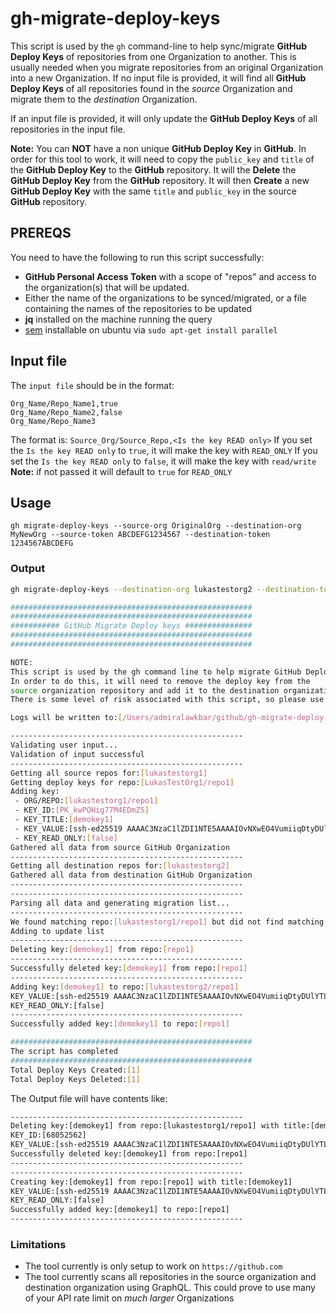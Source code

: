 # gh-migrate-deploy-keys

This script is used by the `gh` command-line to help sync/migrate **GitHub Deploy Keys** of repositories from one Organization to another. This is usually needed when you migrate repositories from an original Organization into a new Organization.
If no input file is provided, it will find all **GitHub Deploy Keys** of all repositories found in the *source* Organization  and migrate them to the *destination* Organization.

If an input file is provided, it will only update the **GitHub Deploy Keys** of all repositories in the input file.

**Note:** You can **NOT** have a non unique **GitHub Deploy Key** in **GitHub**.
In order for this tool to work, it will need to copy the `public_key` and `title` of the **GitHub Deploy Key** to the **GitHub** repository. It will the **Delete** the **GitHub Deploy Key** from the **GitHub** repository. It will then **Create** a new **GitHub Deploy Key** with the same `title` and `public_key` in the source **GitHub** repository.

## PREREQS

You need to have the following to run this script successfully:
- **GitHub Personal Access Token** with a scope of "repos" and access to the organization(s) that will be updated.
- Either the name of the organizations to be synced/migrated, or a file containing the names of the repositories to be updated
- **jq** installed on the machine running the query
- [sem](https://www.gnu.org/software/parallel/) installable on ubuntu via `sudo apt-get install parallel`

## Input file

The `input file` should be in the format:
```csv
Org_Name/Repo_Name1,true
Org_Name/Repo_Name2,false
Org_Name/Repo_Name3
```

The format is: `Source_Org/Source_Repo,<Is the key READ only>`
If you set the `Is the key READ only` to `true`, it will make the key with `READ_ONLY`
If you set the `Is the key READ only` to `false`, it will make the key with `read/write`
**Note:** if not passed it will default to `true` for `READ_ONLY`

## Usage

`gh migrate-deploy-keys --source-org OriginalOrg --destination-org MyNewOrg --source-token ABCDEFG1234567 --destination-token 1234567ABCDEFG`

### Output

```bash
gh migrate-deploy-keys --destination-org lukastestorg2 --destination-token <REDACTED> --source-org lukastestorg1 --source-token <REDACTED>

######################################################
######################################################
########### GitHub Migrate Deploy keys ###############
######################################################
######################################################

NOTE:
This script is used by the gh command line to help migrate GitHub Deploy Keys
In order to do this, it will need to remove the deploy key from the
source organization repository and add it to the destination organization repository.
There is some level of risk associated with this script, so please use it with caution.

Logs will be written to:[/Users/admiralawkbar/github/gh-migrate-deploy-keys/gh-migrate-deploy-keys-1656617536.log]

----------------------------------------------------
Validating user input...
Validation of input successful
----------------------------------------------------
Getting all source repos for:[lukastestorg1]
Getting deploy keys for repo:[LukasTestOrg1/repo1]
Adding key:
 - ORG/REPO:[lukastestorg1/repo1]
 - KEY_ID:[PK_kwPOHig77M4EDmZS]
 - KEY_TITLE:[demokey1]
 - KEY_VALUE:[ssh-ed25519 AAAAC3NzaC1lZDI1NTE5AAAAIOvNXwEO4VumiiqDtyDUlYTLuIDpcNLDNupVxZqZt6x/]
 - KEY_READ_ONLY:[false]
Gathered all data from source GitHub Organization
----------------------------------------------------
Getting all destination repos for:[lukastestorg2]
Gathered all data from destination GitHub Organization
----------------------------------------------------
----------------------------------------------------
Parsing all data and generating migration list...
----------------------------------------------------
We found matching repo:[lukastestorg1/repo1] but did not find matching key:[demokey1] at:[lukastestorg2/repo1]
Adding to update list
----------------------------------------------------
Deleting key:[demokey1] from repo:[repo1]
----------------------------------------------------
Successfully deleted key:[demokey1] from repo:[repo1]
----------------------------------------------------
Adding key:[demokey1] to repo:[lukastestorg2/repo1]
KEY_VALUE:[ssh-ed25519 AAAAC3NzaC1lZDI1NTE5AAAAIOvNXwEO4VumiiqDtyDUlYTLuIDpcNLDNupVxZqZt6x/]
KEY_READ_ONLY:[false]
----------------------------------------------------
Successfully added key:[demokey1] to repo:[repo1]

######################################################
The script has completed
######################################################
Total Deploy Keys Created:[1]
Total Deploy Keys Deleted:[1]
```

The Output file will have contents like:

```txt
----------------------------------------------------
Deleting key:[demokey1] from repo:[lukastestorg1/repo1] with title:[demokey1]
KEY_ID:[68052562]
KEY_VALUE:[ssh-ed25519 AAAAC3NzaC1lZDI1NTE5AAAAIOvNXwEO4VumiiqDtyDUlYTLuIDpcNLDNupVxZqZt6x/]
Successfully deleted key:[demokey1] from repo:[repo1]
----------------------------------------------------
----------------------------------------------------
Creating key:[demokey1] from repo:[repo1] with title:[demokey1]
KEY_VALUE:[ssh-ed25519 AAAAC3NzaC1lZDI1NTE5AAAAIOvNXwEO4VumiiqDtyDUlYTLuIDpcNLDNupVxZqZt6x/]
KEY_READ_ONLY:[false]
Successfully added key:[demokey1] to repo:[repo1]
----------------------------------------------------
```

### Limitations

- The tool currently is only setup to work on `https://github.com`
- The tool currently scans all repositories in the source organization and destination organization using GraphQL. This could prove to use many of your API rate limit on *much larger* Organizations
